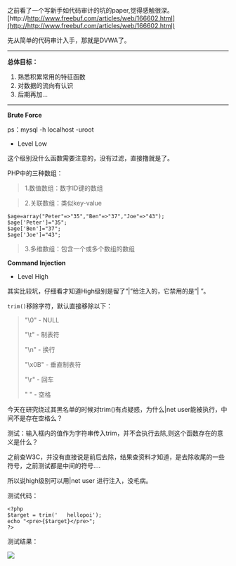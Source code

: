 之前看了一个写新手如代码审计的坑的paper,觉得感触很深。
[http://http://www.freebuf.com/articles/web/166602.html](http://http://www.freebuf.com/articles/web/166602.html)

先从简单的代码审计入手，那就是DVWA了。

----------


**总体目标：**

1. 熟悉积累常用的特征函数
2. 对数据的流向有认识
3. 后期再加...

----------


**Brute Force**

ps：mysql -h localhost -uroot



- Level Low

这个级别没什么函数需要注意的，没有过滤，直接撸就是了。

PHP中的三种数组：

    
> 1.数值数组：数字ID键的数组

>   2.关联数组：类似key-value

    $age=array("Peter"=>"35","Ben"=>"37","Joe"=>"43");
    $age['Peter']="35";
    $age['Ben']="37";
    $age['Joe']="43";
> 3.多维数组：包含一个或多个数组的数组
        
**Command Injection**

- Level High

其实比较坑，仔细看才知道High级别是留了“|”给注入的，它禁用的是“| ”。

`trim()`移除字符，默认直接移除以下：
> "\0" - NULL
> 
> "\t" - 制表符
> 
> "\n" - 换行
> 
> "\x0B" - 垂直制表符
> 
> "\r" - 回车
> 
> " " - 空格

今天在研究绕过其黑名单的时候对trim()有点疑惑，为什么|net user能被执行，中间不是存在空格么？

测试：输入框内的值作为字符串传入trim，并不会执行去除,则这个函数存在的意义是什么？

之前查W3C，并没有直接说是前后去除，结果查资料才知道，是去除收尾的一些符号，之前测试都是中间的符号....

所以说high级别可以用|net user 进行注入，没毛病。

测试代码：

    
    <?php
    $target = trim('   hellopoi');
    echo "<pre>{$target}</pre>"; 
    ?>

测试结果：

![](https://i.imgur.com/3o93iQD.png)